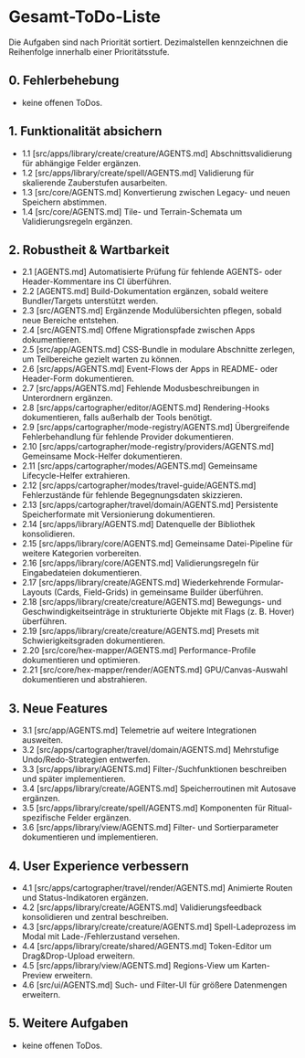 # Gesamt-ToDo-Liste

Die Aufgaben sind nach Priorität sortiert. Dezimalstellen kennzeichnen die Reihenfolge innerhalb einer Prioritätsstufe.

## 0. Fehlerbehebung
- keine offenen ToDos.

## 1. Funktionalität absichern
- 1.1 [src/apps/library/create/creature/AGENTS.md] Abschnittsvalidierung für abhängige Felder ergänzen.
- 1.2 [src/apps/library/create/spell/AGENTS.md] Validierung für skalierende Zauberstufen ausarbeiten.
- 1.3 [src/core/AGENTS.md] Konvertierung zwischen Legacy- und neuen Speichern abstimmen.
- 1.4 [src/core/AGENTS.md] Tile- und Terrain-Schemata um Validierungsregeln ergänzen.

## 2. Robustheit & Wartbarkeit
- 2.1 [AGENTS.md] Automatisierte Prüfung für fehlende AGENTS- oder Header-Kommentare ins CI überführen.
- 2.2 [AGENTS.md] Build-Dokumentation ergänzen, sobald weitere Bundler/Targets unterstützt werden.
- 2.3 [src/AGENTS.md] Ergänzende Modulübersichten pflegen, sobald neue Bereiche entstehen.
- 2.4 [src/AGENTS.md] Offene Migrationspfade zwischen Apps dokumentieren.
- 2.5 [src/app/AGENTS.md] CSS-Bundle in modulare Abschnitte zerlegen, um Teilbereiche gezielt warten zu können.
- 2.6 [src/apps/AGENTS.md] Event-Flows der Apps in README- oder Header-Form dokumentieren.
- 2.7 [src/apps/AGENTS.md] Fehlende Modusbeschreibungen in Unterordnern ergänzen.
- 2.8 [src/apps/cartographer/editor/AGENTS.md] Rendering-Hooks dokumentieren, falls außerhalb der Tools benötigt.
- 2.9 [src/apps/cartographer/mode-registry/AGENTS.md] Übergreifende Fehlerbehandlung für fehlende Provider dokumentieren.
- 2.10 [src/apps/cartographer/mode-registry/providers/AGENTS.md] Gemeinsame Mock-Helfer dokumentieren.
- 2.11 [src/apps/cartographer/modes/AGENTS.md] Gemeinsame Lifecycle-Helfer extrahieren.
- 2.12 [src/apps/cartographer/modes/travel-guide/AGENTS.md] Fehlerzustände für fehlende Begegnungsdaten skizzieren.
- 2.13 [src/apps/cartographer/travel/domain/AGENTS.md] Persistente Speicherformate mit Versionierung dokumentieren.
- 2.14 [src/apps/library/AGENTS.md] Datenquelle der Bibliothek konsolidieren.
- 2.15 [src/apps/library/core/AGENTS.md] Gemeinsame Datei-Pipeline für weitere Kategorien vorbereiten.
- 2.16 [src/apps/library/core/AGENTS.md] Validierungsregeln für Eingabedateien dokumentieren.
- 2.17 [src/apps/library/create/AGENTS.md] Wiederkehrende Formular-Layouts (Cards, Field-Grids) in gemeinsame Builder überführen.
- 2.18 [src/apps/library/create/creature/AGENTS.md] Bewegungs- und Geschwindigkeitseinträge in strukturierte Objekte mit Flags (z. B. Hover) überführen.
- 2.19 [src/apps/library/create/creature/AGENTS.md] Presets mit Schwierigkeitsgraden dokumentieren.
- 2.20 [src/core/hex-mapper/AGENTS.md] Performance-Profile dokumentieren und optimieren.
- 2.21 [src/core/hex-mapper/render/AGENTS.md] GPU/Canvas-Auswahl dokumentieren und abstrahieren.

## 3. Neue Features
- 3.1 [src/app/AGENTS.md] Telemetrie auf weitere Integrationen ausweiten.
- 3.2 [src/apps/cartographer/travel/domain/AGENTS.md] Mehrstufige Undo/Redo-Strategien entwerfen.
- 3.3 [src/apps/library/AGENTS.md] Filter-/Suchfunktionen beschreiben und später implementieren.
- 3.4 [src/apps/library/create/AGENTS.md] Speicherroutinen mit Autosave ergänzen.
- 3.5 [src/apps/library/create/spell/AGENTS.md] Komponenten für Ritual-spezifische Felder ergänzen.
- 3.6 [src/apps/library/view/AGENTS.md] Filter- und Sortierparameter dokumentieren und implementieren.

## 4. User Experience verbessern
- 4.1 [src/apps/cartographer/travel/render/AGENTS.md] Animierte Routen und Status-Indikatoren ergänzen.
- 4.2 [src/apps/library/create/AGENTS.md] Validierungsfeedback konsolidieren und zentral beschreiben.
- 4.3 [src/apps/library/create/creature/AGENTS.md] Spell-Ladeprozess im Modal mit Lade-/Fehlerzustand versehen.
- 4.4 [src/apps/library/create/shared/AGENTS.md] Token-Editor um Drag&Drop-Upload erweitern.
- 4.5 [src/apps/library/view/AGENTS.md] Regions-View um Karten-Preview erweitern.
- 4.6 [src/ui/AGENTS.md] Such- und Filter-UI für größere Datenmengen erweitern.

## 5. Weitere Aufgaben
- keine offenen ToDos.
